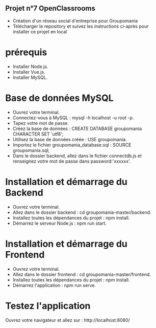 ## Projet n°7 OpenClassrooms
- Création d'un réseau social d'entreprise pour Groupomania
- Télécharger le repository et suivez les instructions ci-après pour installer ce projet en local

# prérequis
- Installer Node.js. 
- Installer Vue.js. 
- Installer MySQL. 

# Base de données MySQL
- Ouvrez votre terminal. 
- Connectez-vous à MySQL : mysql -h localhost -u root -p. 
- Tapez votre mot de passe. 
- Créez la base de données : CREATE DATABASE groupomania CHARACTER SET 'utf8';  
- Utilisez la base de données créée : USE groupomania. 
- Importez le fichier groupomania_database.sql : SOURCE groupomania.sql;  
- Dans le dossier backend, allez dans le fichier connectdb.js et renseignez votre mot de passe dans password:'xxxxxx'. 

# Installation et démarrage du Backend
- Ouvrez votre terminal. 
- Allez dans le dossier backend : cd groupomania-master/backend. 
- Installez toutes les dépendances du projet : npm install. 
- Démarrez le serveur Node.js : npm run start. 

# Installation et démarrage du Frontend
- Ouvrez votre terminal. 
- Allez dans le dossier frontend : cd groupomania-master/frontend. 
- Installez toutes les dépendances du projet : npm install. 
- Démarrez l'application : npm run serve. 

# Testez l'application
Ouvrez votre navigateur et allez sur : http://localhost:8080/
